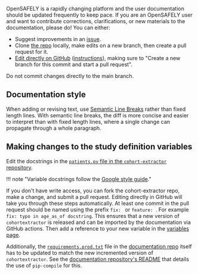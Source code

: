 OpenSAFELY is a rapidly changing platform and the user documentation should be updated frequently to keep pace.
If you are an OpenSAFELY user and want to contribute corrections, clarifications, or new materials to the documentation, please do!
You can either:

* Suggest improvements in an [issue](https://github.com/opensafely/documentation/issues).
* Clone [the repo](https://github.com/opensafely/documentation) locally, make edits on a new branch, then create a pull request for it.
* [Edit directly on GitHub](https://github.com/opensafely/documentation/tree/main/docs) ([instructions](https://docs.github.com/en/github/managing-files-in-a-repository/editing-files-in-your-repository)), making sure to "Create a new branch for this commit and start a pull request".

Do not commit changes directly to the main branch.

## Documentation style

When adding or revising text, use [Semantic Line Breaks](https://sembr.org/) rather than fixed length lines.
With semantic line breaks, the diff is more concise and easier to interpret than with fixed length lines,
where a single change can propagate through a whole paragraph.

## Making changes to the study definition variables

Edit the docstrings in the [`patients.py` file in the `cohort-extractor` repository](https://github.com/opensafely-core/cohort-extractor/blob/master/cohortextractor/patients.py).

!!! note "Variable docstrings follow the [Google style guide](https://google.github.io/styleguide/pyguide.html#383-functions-and-methods)."

If you don't have write access, you can fork the cohort-extractor repo, make a change, and submit a pull request.
Editing directly in GitHub will take you through these steps automatically.
At least one commit in the pull request should be named using the prefix `fix: ` or `feature: `. For example `fix: typo in age_as_of docstring`.
This ensures that a new version of `cohortextractor` is released and can be imported by the documentation via GitHub actions.
Then add a reference to your new variable in the [variables page](legacy/study-def-variables.md).

Additionally, the
[`requirements.prod.txt`](https://github.com/opensafely/documentation/blob/main/requirements.prod.txt)
file in the [documentation
repo](https://github.com/opensafely/documentation) itself has to be
updated to match the new incremented version of `cohortextractor`. See
the [documentation repository's
README](https://github.com/opensafely/documentation#building-locally-and-testing)
that details the use of `pip-compile` for this.
